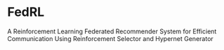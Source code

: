 # FedRL
A Reinforcement Learning Federated Recommender System for Efficient Communication Using Reinforcement Selector and Hypernet Generator 

